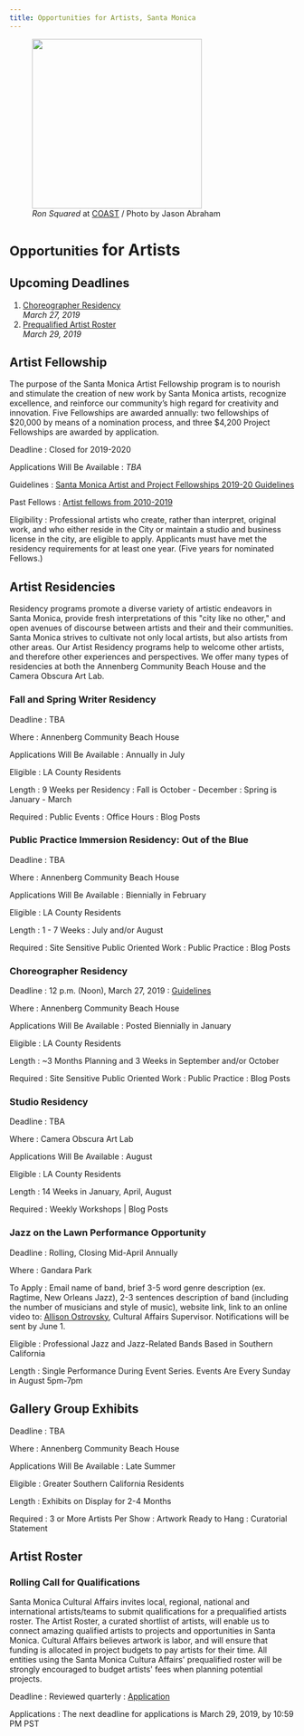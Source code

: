 ```yaml
---
title: Opportunities for Artists, Santa Monica
---
```


<figure>
  <img src="/uploads/coast-painting.jpg" height="300" alt="" />
  <figcaption><em>Ron Squared</em> at <a href="https://www.santamonica.com/event/coast/">COAST</a> / Photo by Jason Abraham</figcaption>
</figure>

<small>Opportunities</small> for Artists
=========================

## Upcoming Deadlines

1.   [Choreographer Residency](https://www.smgov.net/uploadedFiles/Portals/Culture/Public_Art_Program/2019ACBH_Choreo_Res_Call.pdf)<br />
    _March 27, 2019_
1.   [Prequalified Artist Roster](https://artist.callforentry.org/festivals_unique_info.php?ID=6001)<br />
    _March 29, 2019_

Artist Fellowship
-----------------

The purpose of the Santa Monica Artist Fellowship program is to nourish and stimulate the creation of new work by Santa Monica artists, recognize excellence, and reinforce our community’s high regard for creativity and innovation. Five Fellowships are awarded annually: two fellowships of $20,000 by means of a nomination process, and three $4,200 Project Fellowships are awarded by application.

Deadline
: Closed for 2019-2020

Applications Will Be Available
: _TBA_

Guidelines
: [Santa Monica Artist and Project Fellowships 2019-20 Guidelines](/uploads/Santa%20Monica%20Artist%20Fellowship%20Guidelines%202019-20%20ES-EN-1.pdf)

Past Fellows
: [Artist fellows from 2010-2019](/artist-fellows/)

Eligibility
: Professional artists who create, rather than interpret, original work, and who either reside in the City or maintain a studio and business license in the city, are eligible to apply. Applicants must have met the residency requirements for at least one year. (Five years for nominated Fellows.)



Artist Residencies
------------------

Residency programs promote a diverse variety of artistic endeavors in Santa Monica, provide fresh interpretations of this "city like no other," and open avenues of discourse between artists and their and their communities. Santa Monica strives to cultivate not only local artists, but also artists from other areas. Our Artist Residency programs help to welcome other artists, and therefore other experiences and perspectives. We offer many types of residencies at both the Annenberg Community Beach House and the Camera Obscura Art Lab.

### Fall and Spring Writer Residency

Deadline
: TBA

Where
: Annenberg Community Beach House

Applications Will Be Available
: Annually in July

Eligible
: LA County Residents

Length
: 9 Weeks per Residency
: Fall is October - December
: Spring is January - March

Required
: Public Events
: Office Hours
: Blog Posts

### Public Practice Immersion Residency: Out of the Blue

Deadline
: TBA 

Where
: Annenberg Community Beach House

Applications Will Be Available
: Biennially in February

Eligible
: LA County Residents

Length
: 1 - 7 Weeks
: July and/or August

Required
: Site Sensitive Public Oriented Work
: Public Practice
: Blog Posts

### Choreographer Residency

Deadline
: 12 p.m. (Noon), March 27, 2019
: [Guidelines](https://www.smgov.net/uploadedFiles/Portals/Culture/Public_Art_Program/2019ACBH_Choreo_Res_Call.pdf)

Where
: Annenberg Community Beach House

Applications Will Be Available
: Posted Biennially in January

Eligible
: LA County Residents

Length
: ~3 Months Planning and 3 Weeks in September and/or October

Required
: Site Sensitive Public Oriented Work
: Public Practice
: Blog Posts

### Studio Residency

Deadline
: TBA 

Where
: Camera Obscura Art Lab

Applications Will Be Available
: August

Eligible
: LA County Residents

Length
: 14 Weeks in January, April, August

Required
: Weekly Workshops | Blog Posts

### Jazz on the Lawn Performance Opportunity

Deadline
: Rolling, Closing Mid-April Annually 

Where
: Gandara Park

To Apply
: Email name of band, brief 3-5 word genre description (ex. Ragtime, New Orleans Jazz), 2-3 sentences description of band (including the number of musicians and style of music), website link, link to an online video to:  [Allison Ostrovsky](mailto:allison.ostrovsky@smgov.net), Cultural Affairs Supervisor. Notifications will be sent by June 1. 

Eligible
: Professional Jazz and Jazz-Related Bands Based in Southern California

Length
: Single Performance During Event Series. Events Are Every Sunday in August 5pm-7pm

Gallery Group Exhibits
----------------------

Deadline
: TBA

Where
: Annenberg Community Beach House

Applications Will Be Available
: Late Summer

Eligible
: Greater Southern California Residents 

Length
: Exhibits on Display for 2-4 Months

Required
: 3 or More Artists Per Show
: Artwork Ready to Hang
: Curatorial Statement 

Artist Roster
-------------

### Rolling Call for Qualifications

Santa Monica Cultural Affairs invites local, regional, national and international artists/teams to submit qualifications for a prequalified artists roster. The Artist Roster, a curated shortlist of artists, will enable us to connect amazing qualified artists to projects and opportunities in Santa Monica. Cultural Affairs believes artwork is labor, and will ensure that funding is allocated in project budgets to pay artists for their time. All entities using the Santa Monica Cultura Affairs' prequalified roster will be strongly encouraged to budget artists' fees when planning potential projects. 

Deadline
: Reviewed quarterly
: [Application](https://artist.callforentry.org/festivals_unique_info.php?ID=6001) 

Applications
: The next deadline for applications is March 29, 2019, by 10:59 PM PST

